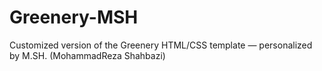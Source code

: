 # Greenery-MSH
Customized version of the Greenery HTML/CSS template — personalized by M.SH. (MohammadReza Shahbazi)
